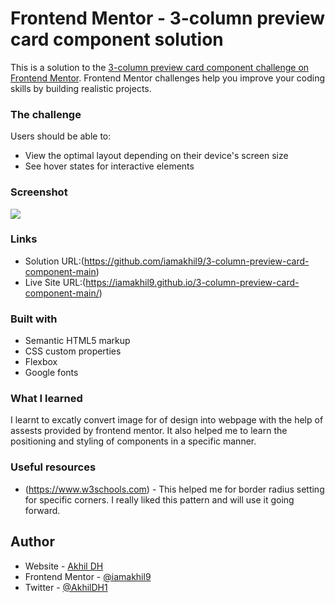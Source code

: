 # Frontend Mentor - 3-column preview card component solution

This is a solution to the [3-column preview card component challenge on Frontend Mentor](https://www.frontendmentor.io/challenges/3column-preview-card-component-pH92eAR2-). Frontend Mentor challenges help you improve your coding skills by building realistic projects. 


### The challenge

Users should be able to:

- View the optimal layout depending on their device's screen size
- See hover states for interactive elements

### Screenshot

![](./screenshot.jpg)


### Links

- Solution URL:(https://github.com/iamakhil9/3-column-preview-card-component-main)
- Live Site URL:(https://iamakhil9.github.io/3-column-preview-card-component-main/)

### Built with

- Semantic HTML5 markup
- CSS custom properties
- Flexbox
- Google fonts

### What I learned

I learnt to excatly convert image for of design into webpage with the help of assests provided by frontend mentor. It also helped me to learn the positioning and styling of components in a specific manner.


### Useful resources

- (https://www.w3schools.com) - This helped me for border radius setting for specific corners. I really liked this pattern and will use it going forward.

## Author

- Website - [Akhil DH](https://akhildh.netlify.app)
- Frontend Mentor - [@iamakhil9](https://www.frontendmentor.io/profile/iamakhil9)
- Twitter - [@AkhilDH1](https://www.twitter.com/AkhilDH1)

